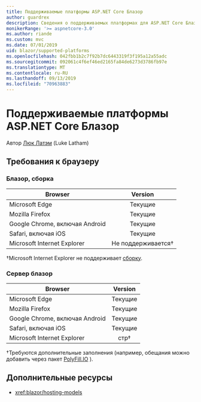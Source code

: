 ```yaml
---
title: Поддерживаемые платформы ASP.NET Core Блазор
author: guardrex
description: Сведения о поддерживаемых платформах для ASP.NET Core Блазор.
monikerRange: '>= aspnetcore-3.0'
ms.author: riande
ms.custom: mvc
ms.date: 07/01/2019
uid: blazor/supported-platforms
ms.openlocfilehash: 042fbb1b2c7f92b7dc6443319f3f195a12a55adc
ms.sourcegitcommit: 092061c4f6ef46ed2165fa84de6273d3786fb97e
ms.translationtype: MT
ms.contentlocale: ru-RU
ms.lasthandoff: 09/13/2019
ms.locfileid: "70963883"
---
```

# <a name="aspnet-core-blazor-supported-platforms"></a>Поддерживаемые платформы ASP.NET Core Блазор

Автор [Люк Латэм](https://github.com/guardrex) (Luke Latham)

## <a name="browser-requirements"></a>Требования к браузеру

### <a name="blazor-webassembly"></a>Блазор, сборка

| Browser                          | Version               |
| -------------------------------- | :-------------------: |
| Microsoft Edge                   | Текущие               |
| Mozilla Firefox                  | Текущие               |
| Google Chrome, включая Android | Текущие               |
| Safari, включая iOS            | Текущие               |
| Microsoft Internet Explorer      | Не поддерживается&dagger; |

&dagger;Microsoft Internet Explorer не поддерживает [сборку](https://webassembly.org).

### <a name="blazor-server"></a>Сервер блазор

| Browser                          | Version    |
| -------------------------------- | :--------: |
| Microsoft Edge                   | Текущие    |
| Mozilla Firefox                  | Текущие    |
| Google Chrome, включая Android | Текущие    |
| Safari, включая iOS            | Текущие    |
| Microsoft Internet Explorer      | стр&dagger; |

&dagger;Требуются дополнительные заполнения (например, обещания можно добавить через пакет [PolyFill.IO](https://polyfill.io/v3/) ).

## <a name="additional-resources"></a>Дополнительные ресурсы

* <xref:blazor/hosting-models>
